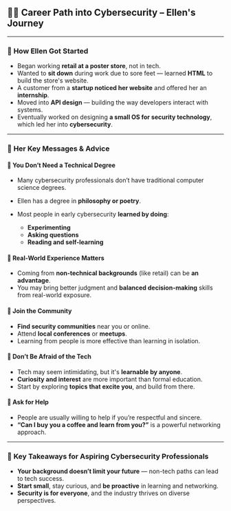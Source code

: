 ## 👩‍💻 **Career Path into Cybersecurity – Ellen's Journey**

---

### 🧭 **How Ellen Got Started**

* Began working **retail at a poster store**, not in tech.
* Wanted to **sit down** during work due to sore feet — learned **HTML** to build the store's website.
* A customer from a **startup noticed her website** and offered her an **internship**.
* Moved into **API design** — building the way developers interact with systems.
* Eventually worked on designing **a small OS for security technology**, which led her into **cybersecurity**.

---

### 💬 **Her Key Messages & Advice**

#### 🔹 You Don’t Need a Technical Degree

* Many cybersecurity professionals don’t have traditional computer science degrees.
* Ellen has a degree in **philosophy or poetry**.
* Most people in early cybersecurity **learned by doing**:

  * **Experimenting**
  * **Asking questions**
  * **Reading and self-learning**

#### 🔹 Real-World Experience Matters

* Coming from **non-technical backgrounds** (like retail) can be **an advantage**.
* You may bring better judgment and **balanced decision-making** skills from real-world exposure.

#### 🔹 Join the Community

* **Find security communities** near you or online.
* Attend **local conferences** or **meetups**.
* Learning from people is more effective than learning in isolation.

#### 🔹 Don’t Be Afraid of the Tech

* Tech may seem intimidating, but it's **learnable by anyone**.
* **Curiosity and interest** are more important than formal education.
* Start by exploring **topics that excite you**, and build from there.

#### 🔹 Ask for Help

* People are usually willing to help if you’re respectful and sincere.
* **“Can I buy you a coffee and learn from you?”** is a powerful networking approach.

---

### 🌟 **Key Takeaways for Aspiring Cybersecurity Professionals**

* **Your background doesn’t limit your future** — non-tech paths can lead to tech success.
* **Start small**, stay curious, and **be proactive** in learning and networking.
* **Security is for everyone**, and the industry thrives on diverse perspectives.
